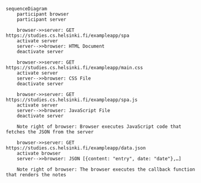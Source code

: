 <!-- 
Create a diagram depicting the situation where the user goes to the single-page app version 
of the notes app at https://studies.cs.helsinki.fi/exampleapp/spa.
 -->

```mermaid
sequenceDiagram
    participant browser
    participant server

    browser->>server: GET https://studies.cs.helsinki.fi/exampleapp/spa
    activate server
    server-->>browser: HTML Document
    deactivate server

    browser->>server: GET https://studies.cs.helsinki.fi/exampleapp/main.css
    activate server
    server-->>browser: CSS File
    deactivate server
    
    browser->>server: GET https://studies.cs.helsinki.fi/exampleapp/spa.js
    activate server
    server-->>browser: JavaScript File 
    deactivate server

    Note right of browser: Browser executes JavaScript code that fetches the JSON from the server

    browser->>server: GET https://studies.cs.helsinki.fi/exampleapp/data.json
    activate browser
    server-->>browser: JSON [{content: "entry", date: "date"},…]

    Note right of browser: The browser executes the callback function that renders the notes
```
